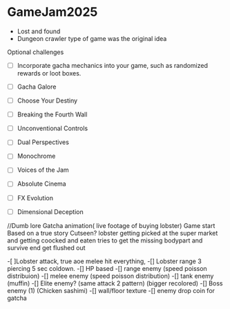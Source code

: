 # GameJam2025

- Lost and found
- Dungeon crawler type of game was the original idea

Optional challenges

- [ ] Incorporate gacha mechanics into your game, such as randomized rewards or loot boxes.
- [ ] Gacha Galore
- [ ] Choose Your Destiny
- [ ] Breaking the Fourth Wall
- [ ] Unconventional Controls
- [ ] Dual Perspectives
- [ ] Monochrome
- [ ] Voices of the Jam
- [ ] Absolute Cinema
- [ ] FX Evolution
- [ ] Dimensional Deception


//Dumb lore
Gatcha animation( live footage of buying lobster)
Game start
Based on a true story
Cutseen?
lobster getting picked at the super market and getting coocked and eaten
tries to get the missing bodypart and survive
end get flushed out 

-[ ]Lobster attack, true aoe melee hit everything,
-[] Lobster range 3 piercing 5 sec coldown.
-[] HP based 
-[] range enemy (speed poisson distribuion)
-[] melee enemy (speed poisson distribution)
-[] tank enemy (muffin)
-[] Elite enemy? (same attack 2 pattern) (bigger recolored)
-[] Boss enemy (1) (Chicken sashimi)
-[] wall/floor texture
-[] enemy drop coin for gatcha














































































































































